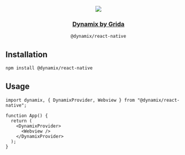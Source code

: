 <p align="center">
  <a href="https://grida.co/dynamix">
    <image src="https://github.com/gridaco/dynamix/blob/main/.readme/cover.png?raw=true" />
    <h3 align="center">Dynamix by Grida</h3>
  </a>
</p>

<p align="center">
  <code>@dynamix/react-native</code>
</p>

## Installation

```sh
npm install @dynamix/react-native
```

## Usage

```tsx
import dynamix, { DynamixProvider, Webview } from "@dynamix/react-native";

function App() {
  return (
    <DynamixProvider>
      <Webview />
    </DynamixProvider>
  );
}
```
